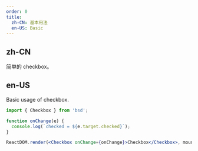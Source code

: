 ```yaml
---
order: 0
title:
  zh-CN: 基本用法
  en-US: Basic
---
```


## zh-CN

简单的 checkbox。

## en-US

Basic usage of checkbox.

```jsx
import { Checkbox } from 'bsd';

function onChange(e) {
  console.log(`checked = ${e.target.checked}`);
}

ReactDOM.render(<Checkbox onChange={onChange}>Checkbox</Checkbox>, mountNode);
```
